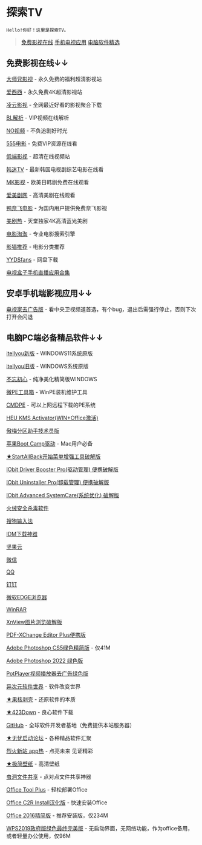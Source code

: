 # 探索TV
    Hello!你好！这里是探索TV。

>[免费影视在线](index.md)
>[手机电视应用](motvapp.md)
>[电脑软件精选](pcsoft.md)

## 免费影视在线↓↓
[大师兄影视](https://tv.ci) - 永久免费的福利超清影视站

[爱西西](https://aixixi.vip) - 永久免费4K超清影视站

[凌云影视](https://www.lingyun.tv) - 全网最近好看的影视聚合下载

[BL解析](https://vip.bljiex.cc) - VIP视频在线解析

[NO视频](https://www.novipnoad.com) - 不负追剧好时光

[555电影](https://www.o8tv.com) - 免费VIP资源在线看

[低端影视](https://ddys.tv) - 超清在线视频站

[韩迷TV](https://www.hmtv.me) - 最新韩国电视剧综艺电影在线看

[MK影视](https://www.mkvdo.com) - 欧美日韩剧免费在线观看

[爱美剧网](https://www.mjw2020.com) - 高清美剧在线观看

[鸭奈飞电影](https://yanetflix.com) - 为国内用户提供免费奈飞影视

[美剧热](https://meijure.com) - 天堂独家4K高清蓝光美剧

[电影淘淘](https://www.dianyingtaotao.com) - 专业电影搜索引擎

[影猫推荐](https://www.mvcat.com) - 电影分类推荐

[YYDSfans](https://yyds.fans) - 网盘下载

[电视盒子手机直播应用合集](https://apphot.cc/27447.html)

## 安卓手机端影视应用↓↓
[电视家去广告版](https://tywanji.lanzouo.com/iChxix3jikd) - 看中央卫视频道首选，有个bug，退出后需强行停止，否则下次打开会闪退


## 电脑PC端必备精品软件↓↓
[itellyou新版](https://next.itellyou.cn) - WINDOWS11系统原版

[itellyou旧版](https://msdn.itellyou.cn) - WINDOWS系统原版

[不忘初心](https://www.pc521.net) - 纯净美化精简版WINDOWS

[微PE工具箱](https://www.wepe.com.cn) - WinPE装机维护工具

[CMDPE](http://www.cmdpe.com) - 可以上网远程下载的PE系统

[HEU KMS Activator(WIN+Office激活)](https://www.ghxi.com/heukmsactivator.html)

[傲梅分区助手技术员版](https://www.ghxi.com/aomeipartitionassistant.html)

[苹果Boot Camp驱动](https://www.applex.net/pages/bootcamp) - Mac用户必备

[★StartAllBack开始菜单增强工具破解版](https://www.ghxi.com/startallback.html)

[IObit Driver Booster Pro(驱动管理) 便携破解版](https://www.ghxi.com/iobitdriverbooster.html)

[IObit Uninstaller Pro(卸载管理) 便携破解版](https://www.ghxi.com/iobituninstaller.html)

[IObit Advanced SystemCare(系统优化) 破解版](https://www.ghxi.com/advancedsystemcareultimate.html)

[火绒安全杀毒软件](https://www.huorong.cn)

[搜狗输入法](https://pinyin.sogou.com)

[IDM下载神器](https://www.423down.com/575.html)

[坚果云](https://www.jianguoyun.com)

[微信](https://weixin.qq.com)

[QQ](https://im.qq.com/download/index.shtml)

[钉钉](https://www.dingtalk.com)

[微软EDGE浏览器](https://www.microsoft.com/zh-cn/edge?r=1)

[WinRAR](https://www.ghxi.com/pcwinrar.html)

[XnView图片浏览破解版](https://www.ghxi.com/xnview.html)

[PDF-XChange Editor Plus便携版](https://www.ghxi.com/pdfxchangeeditorplus.html)

[Adobe Photoshop CS5绿色精简版](https://www.ghxi.com/pscs5green.html) - 仅41M

[Adobe Photoshop 2022 绿色版](https://www.ghxi.com/ps2022green.html)

[PotPlayer视频播放器去广告绿色版](https://www.423down.com/3050.html)

[异次元软件世界](https://www.iplaysoft.com) - 软件改变世界

[★果核剥壳](https://www.ghxi.com) - 还原软件的本质

[★423Down](https://www.423down.com) - 良心软件下载

[GitHub](https://github.com) - 全球软件开发者基地（免费提供本站服务器）

[★无忧启动论坛](http://bbs.wuyou.net/forum.php) - 各种精品软件汇聚

[烈火新站 app热](https://apphot.cc) - 点亮未来 见证精彩

[★极简壁纸](https://bz.zzzmh.cn/index) - 高清壁纸

[虫洞文件共享](https://www.wormholesoft.com) - 点对点文件共享神器

[Office Tool Plus](https://otp.landian.vip/zh-cn) - 轻松部署Office

[Office C2R Install汉化版](https://www.ghxi.com/officec2rins.html) - 快速安装Office

[Office 2016精简版](https://www.ghxi.com/office4n1.html) - 推荐安装版，仅234M

[WPS2019政府版绿色最终完美版](http://bbs.wuyou.net/forum.php?mod=viewthread&tid=426384&extra=) - 无启动界面，无网络功能，作为office备用，或者轻量办公使用，仅96M

